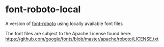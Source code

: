 # font-roboto-local

A version of [font-roboto](https://github.com/PolymerElements/font-roboto) using
locally available font files

The font files are subject to the Apache License found here: https://github.com/google/fonts/blob/master/apache/roboto/LICENSE.txt
